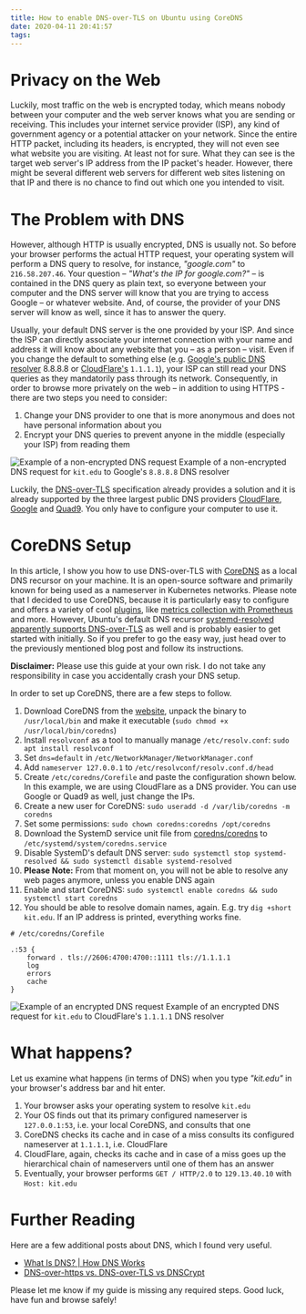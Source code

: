 ```yaml
---
title: How to enable DNS-over-TLS on Ubuntu using CoreDNS
date: 2020-04-11 20:41:57
tags:
---
```


# Privacy on the Web
Luckily, most traffic on the web is encrypted today, which means nobody between your computer and the web server knows what you are sending or receiving. This includes your internet service provider (ISP), any kind of government agency or a potential attacker on your network. Since the entire HTTP packet, including its headers, is encrypted, they will not even see what website you are visiting. At least not for sure. What they can see is the target web server's IP address from the IP packet's header. However, there might be several different web servers for different web sites listening on that IP and there is no chance to find out which one you intended to visit.

# The Problem with DNS
However, although HTTP is usually encrypted, DNS is usually not. So before your browser performs the actual HTTP request, your operating system will perform a DNS query to resolve, for instance, _"google.com"_ to `216.58.207.46`. Your question – _"What's the IP for google.com?"_ – is contained in the DNS query as plain text, so everyone between your computer and the DNS server will know that you are trying to access Google – or whatever website. And, of course, the provider of your DNS server will know as well, since it has to answer the query.

Usually, your default DNS server is the one provided by your ISP. And since the ISP can directly associate your internet connection with your name and address it will know about any website that you – as a person – visit. Even if you change the default to something else (e.g. [Google's public DNS resolver](https://developers.google.com/speed/public-dns/) 8.8.8.8 or [CloudFlare's](https://1.1.1.1/) `1.1.1.1`), your ISP can still read your DNS queries as they mandatorily pass through its network. Consequently, in order to browse more privately on the web – in addition to using HTTPS - there are two steps you need to consider:

1. Change your DNS provider to one that is more anonymous and does not have personal information about you
2. Encrypt your DNS queries to prevent anyone in the middle (especially your ISP) from reading them

![Example of a non-encrypted DNS request](images/dns1.png)
Example of a non-encrypted DNS request for `kit.edu` to Google's `8.8.8.8` DNS resolver 

Luckily, the [DNS-over-TLS](https://en.wikipedia.org/wiki/DNS_over_TLS) specification already provides a solution and it is already supported by the three largest public DNS providers [CloudFlare](https://1.1.1.1/), [Google](https://developers.google.com/speed/public-dns/) and [Quad9](https://www.quad9.net/). You only have to configure your computer to use it.

# CoreDNS Setup
In this article, I show you how to use DNS-over-TLS with [CoreDNS](https://coredns.io/) as a local DNS recursor on your machine. It is an open-source software and primarily known for being used as a nameserver in Kubernetes networks. Please note that I decided to use CoreDNS, because it is particularly easy to configure and offers a variety of cool [plugins](https://coredns.io/plugins/), like [metrics collection with Prometheus](https://coredns.io/plugins/metrics/) and more. However, Ubuntu's default DNS recursor [systemd-resolved apparently supports DNS-over-TLS](https://www.internetsociety.org/blog/2018/12/dns-privacy-in-linux-systemd/) as well and is probably easier to get started with initially. So if you prefer to go the easy way, just head over to the previously mentioned blog post and follow its instructions.

**Disclaimer:** Please use this guide at your own risk. I do not take any responsibility in case you accidentally crash your DNS setup.

In order to set up CoreDNS, there are a few steps to follow.

1. Download CoreDNS from the [website](https://coredns.io), unpack the binary to `/usr/local/bin` and make it executable (`sudo chmod +x /usr/local/bin/coredns`)
2. Install `resolvconf` as a tool to manually manage `/etc/resolv.conf`: `sudo apt install resolvconf`  
3. Set `dns=default` in `/etc/NetworkManager/NetworkManager.conf`
4. Add `nameserver 127.0.0.1` to `/etc/resolvconf/resolv.conf.d/head`
5. Create `/etc/coredns/Corefile` and paste the configuration shown below. In this example, we are using CloudFlare as a DNS provider. You can use Google or Quad9 as well, just change the IPs.
6. Create a new user for CoreDNS: `sudo useradd -d /var/lib/coredns -m coredns`
7. Set some permissions: `sudo chown coredns:coredns /opt/coredns`
8. Download the SystemD service unit file from [coredns/coredns](https://github.com/coredns/deployment/tree/master/systemd) to `/etc/systemd/system/coredns.service`
9. Disable SystemD's default DNS server: `sudo systemctl stop systemd-resolved && sudo systemctl disable systemd-resolved`
  1. **Please Note:** From that moment on, you will not be able to resolve any web pages anymore, unless you enable DNS again
10. Enable and start CoreDNS: `sudo systemctl enable coredns && sudo systemctl start coredns`
11. You should be able to resolve domain names, again. E.g. try `dig +short kit.edu`. If an IP address is printed, everything works fine.

```
# /etc/coredns/Corefile

.:53 {
    forward . tls://2606:4700:4700::1111 tls://1.1.1.1
    log
    errors
    cache
}
```

![Example of an encrypted DNS request](images/dns2.png)
Example of an encrypted DNS request for `kit.edu` to CloudFlare's `1.1.1.1` DNS resolver

# What happens?
Let us examine what happens (in terms of DNS) when you type _"kit.edu"_ in your browser's address bar and hit enter.

1. Your browser asks your operating system to resolve `kit.edu`
2. Your OS finds out that its primary configured nameserver is `127.0.0.1:53`, i.e. your local CoreDNS, and consults that one
3. CoreDNS checks its cache and in case of a miss consults its configured nameserver at `1.1.1.1`, i.e. CloudFlare
4. CloudFlare, again, checks its cache and in case of a miss goes up the hierarchical chain of nameservers until one of them has an answer
5. Eventually, your browser performs `GET / HTTP/2.0` to `129.13.40.10` with `Host: kit.edu`

# Further Reading
Here are a few additional posts about DNS, which I found very useful.

* [What Is DNS? | How DNS Works](https://www.cloudflare.com/learning/dns/what-is-dns/)
* [DNS-over-https vs. DNS-over-TLS vs DNSCrypt](https://www.reddit.com/r/privacy/comments/89pr15/dnsoverhttps_vs_dns_overtls_vs_dnscrypt/dwsosjr?utm_source=share&utm_medium=web2x)

Please let me know if my guide is missing any required steps. Good luck, have fun and browse safely!
